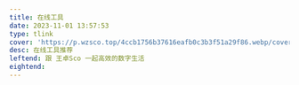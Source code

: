 ```yaml
---
title: 在线工具
date: 2023-11-01 13:57:53
type: tlink
cover: 'https://p.wzsco.top/4ccb1756b37616eafb0c3b3f51a29f86.webp/cover'
desc: 在线工具推荐
leftend: 跟 王卓Sco 一起高效的数字生活
eightend: 
---
```

